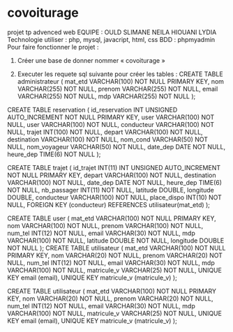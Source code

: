 # covoiturage

projet tp advenced web
EQUIPE : OULD SLIMANE NEILA HIOUANI LYDIA
Technologie utiliser : php, mysql, javacript, html, css
BDD : phpmyadmin
Pour faire fonctionner le projet :

1. Créer une base de donner nommer « covoiturage »

2. Executer les requete sql suivante pour créer les tables :
CREATE TABLE administrateur (
    mat_etd VARCHAR(100) NOT NULL PRIMARY KEY,
    nom VARCHAR(255) NOT NULL,
    prenom VARCHAR(255) NOT NULL,
    email VARCHAR(255) NOT NULL,
    mdp VARCHAR(255) NOT NULL
);

CREATE TABLE reservation (
    id_reservation INT UNSIGNED AUTO_INCREMENT NOT NULL PRIMARY KEY,
    user VARCHAR(100) NOT NULL,
    user VARCHAR(100) NOT NULL,
    conducteur VARCHAR(100) NOT NULL,
    trajet INT(100) NOT NULL,
    depart VARCHAR(100) NOT NULL,
    destination VARCHAR(100) NOT NULL,
    nom_cond VARCHAR(50) NOT NULL,
    nom_voyageur VARCHAR(50) NOT NULL,
    date_dep DATE NOT NULL,
    heure_dep TIME(6) NOT NULL
);

CREATE TABLE trajet (
    id_trajet INT(11) INT UNSIGNED AUTO_INCREMENT NOT NULL PRIMARY KEY,
    depart VARCHAR(100) NOT NULL,
    destination VARCHAR(100) NOT NULL,
    date_dep DATE NOT NULL,
    heure_dep TIME(6) NOT NULL,
    nb_passager INT(11) NOT NULL,
    latitude DOUBLE,
    longitude DOUBLE,
    conducteur VARCHAR(100) NOT NULL,
    place_dispo INT(10) NOT NULL,
    FOREIGN KEY (conducteur) REFERENCES utilisateur(mat_etd)
);

CREATE TABLE user (
    mat_etd VARCHAR(100) NOT NULL PRIMARY KEY,
    nom VARCHAR(100) NOT NULL,
    prenom VARCHAR(100) NOT NULL,
    num_tel INT(12) NOT NULL,
    email VARCHAR(30) NOT NULL,
    mdp VARCHAR(100) NOT NULL,
    latitude DOUBLE NOT NULL,
    longitude DOUBLE NOT NULL
);
CREATE TABLE utilisateur (
    mat_etd VARCHAR(100) NOT NULL PRIMARY KEY,
    nom VARCHAR(20) NOT NULL,
    prenom VARCHAR(20) NOT NULL,
    num_tel INT(12) NOT NULL,
    email VARCHAR(30) NOT NULL,
    mdp VARCHAR(100) NOT NULL,
    matricule_v VARCHAR(25) NOT NULL,
    UNIQUE KEY email (email),
    UNIQUE KEY matricule_v (matricule_v)
);

CREATE TABLE utilisateur (
    mat_etd VARCHAR(100) NOT NULL PRIMARY KEY,
    nom VARCHAR(20) NOT NULL,
    prenom VARCHAR(20) NOT NULL,
    num_tel INT(12) NOT NULL,
    email VARCHAR(30) NOT NULL,
    mdp VARCHAR(100) NOT NULL,
    matricule_v VARCHAR(25) NOT NULL,
    UNIQUE KEY email (email),
    UNIQUE KEY matricule_v (matricule_v)
);
